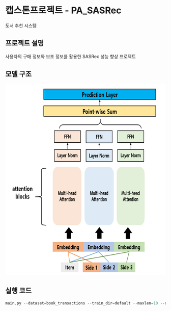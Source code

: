 # 캡스톤프로젝트 - PA_SASRec
도서 추천 시스템

## 프로젝트 설명
사용자의 구매 정보와 보조 정보를 활용한 SASRec 성능 향상 프로젝트


## 모델 구조
<img src="https://github.com/et007693/PA_SASRec/blob/main/img/model.png?raw=true" width="600" height="600"></img>

## 

## 실행 코드
``` python
main.py --dataset=book_transactions --train_dir=default --maxlen=10 --dropout_rate=0.2 --device=cuda
```
